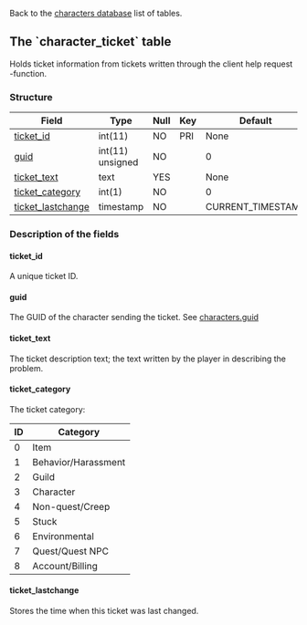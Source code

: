 Back to the [characters database](charactersdb_struct) list of tables.

The \`character\_ticket\` table
-------------------------------

Holds ticket information from tickets written through the client help request -function.

### Structure

| **Field**                                                | **Type**         | **Null** | **Key** | **Default**        | **Extra**       |
|----------------------------------------------------------|------------------|----------|---------|--------------------|-----------------|
| [ticket\_id](Character_ticket#ticket_id)                 | int(11)          | NO       | PRI     | None               | auto\_increment |
| [guid](Character_ticket#guid)                            | int(11) unsigned | NO       |         | 0                  |                 |
| [ticket\_text](Character_ticket#ticket_text)             | text             | YES      |         | None               |                 |
| [ticket\_category](Character_ticket#ticket_category)     | int(1)           | NO       |         | 0                  |                 |
| [ticket\_lastchange](Character_ticket#ticket_lastchange) | timestamp        | NO       |         | CURRENT\_TIMESTAMP |                 |

### Description of the fields

#### ticket\_id

A unique ticket ID.

#### guid

The GUID of the character sending the ticket. See [characters.guid](characters#guid)

#### ticket\_text

The ticket description text; the text written by the player in describing the problem.

#### ticket\_category

The ticket category:

| ID  | Category            |
| --- | ------------------- |
| 0   | Item                |
| 1   | Behavior/Harassment |
| 2   | Guild               |
| 3   | Character           |
| 4   | Non-quest/Creep     |
| 5   | Stuck               |
| 6   | Environmental       |
| 7   | Quest/Quest NPC     |
| 8   | Account/Billing     |

#### ticket\_lastchange

Stores the time when this ticket was last changed.
